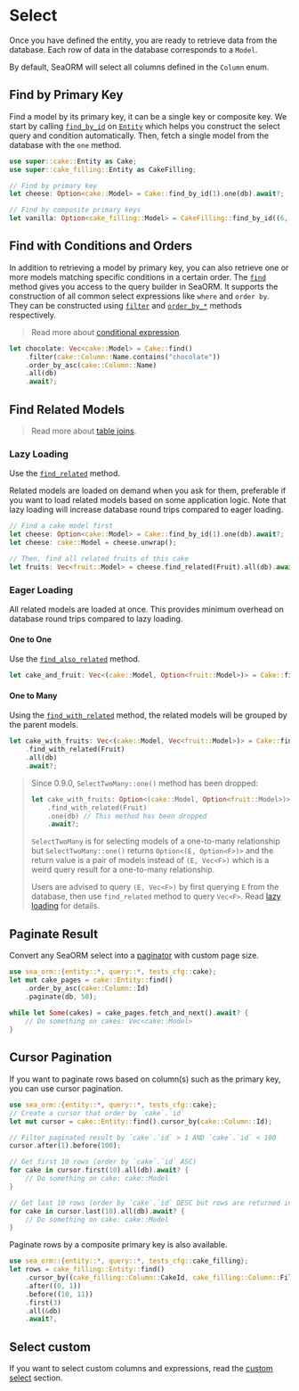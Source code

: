 # Select

Once you have defined the entity, you are ready to retrieve data from the database. Each row of data in the database corresponds to a `Model`.

By default, SeaORM will select all columns defined in the `Column` enum.

## Find by Primary Key

Find a model by its primary key, it can be a single key or composite key. We start by calling [`find_by_id`](https://docs.rs/sea-orm/*/sea_orm/entity/trait.EntityTrait.html#method.find_by_id) on [`Entity`](https://docs.rs/sea-orm/*/sea_orm/entity/trait.EntityTrait.html) which helps you construct the select query and condition automatically. Then, fetch a single model from the database with the `one` method.

```rust
use super::cake::Entity as Cake;
use super::cake_filling::Entity as CakeFilling;

// Find by primary key
let cheese: Option<cake::Model> = Cake::find_by_id(1).one(db).await?;

// Find by composite primary keys
let vanilla: Option<cake_filling::Model> = CakeFilling::find_by_id((6, 8)).one(db).await?;
```

## Find with Conditions and Orders

In addition to retrieving a model by primary key, you can also retrieve one or more models matching specific conditions in a certain order. The [`find`](https://docs.rs/sea-orm/*/sea_orm/entity/trait.EntityTrait.html#method.find) method gives you access to the query builder in SeaORM. It supports the construction of all common select expressions like `where` and `order by`. They can be constructed using [`filter`](https://docs.rs/sea-orm/*/sea_orm/entity/prelude/trait.QueryFilter.html#method.filter) and [`order_by_*`](https://docs.rs/sea-orm/*/sea_orm/query/trait.QueryOrder.html#method.order_by) methods respectively.

> Read more about [conditional expression](09-advanced-query/02-conditional-expression.md).

```rust
let chocolate: Vec<cake::Model> = Cake::find()
    .filter(cake::Column::Name.contains("chocolate"))
    .order_by_asc(cake::Column::Name)
    .all(db)
    .await?;
```

## Find Related Models

> Read more about [table joins](09-advanced-query/04-custom-joins.md).

### Lazy Loading

Use the [`find_related`](https://docs.rs/sea-orm/*/sea_orm/entity/prelude/trait.ModelTrait.html#method.find_related) method.

Related models are loaded on demand when you ask for them, preferable if you want to load related models based on some application logic. Note that lazy loading will increase database round trips compared to eager loading.

```rust
// Find a cake model first
let cheese: Option<cake::Model> = Cake::find_by_id(1).one(db).await?;
let cheese: cake::Model = cheese.unwrap();

// Then, find all related fruits of this cake
let fruits: Vec<fruit::Model> = cheese.find_related(Fruit).all(db).await?;
```

### Eager Loading

All related models are loaded at once. This provides minimum overhead on database round trips compared to lazy loading.

#### One to One

Use the [`find_also_related`](https://docs.rs/sea-orm/*/sea_orm/entity/prelude/struct.Select.html#method.find_also_related) method.

```rust
let cake_and_fruit: Vec<(cake::Model, Option<fruit::Model>)> = Cake::find().find_also_related(Fruit).all(db).await?;
```

#### One to Many

Using the [`find_with_related`](https://docs.rs/sea-orm/*/sea_orm/entity/prelude/struct.Select.html#method.find_with_related) method, the related models will be grouped by the parent models.

```rust
let cake_with_fruits: Vec<(cake::Model, Vec<fruit::Model>)> = Cake::find()
    .find_with_related(Fruit)
    .all(db)
    .await?;
```

> Since 0.9.0, `SelectTwoMany::one()` method has been dropped:
> 
> ```rust
> let cake_with_fruits: Option<(cake::Model, Option<fruit::Model>)> = Cake::find()
>     .find_with_related(Fruit)
>     .one(db) // This method has been dropped
>     .await?;
> ```
> 
> `SelectTwoMany` is for selecting models of a one-to-many relationship
> but `SelectTwoMany::one()` returns `Option<(E, Option<F>)>`
> and the return value is a pair of models instead of `(E, Vec<F>)`
> which is a weird query result for a one-to-many relationship.
> 
> Users are advised to query `(E, Vec<F>)` by first querying `E` from the database,
> then use `find_related` method to query `Vec<F>`.
> Read [lazy loading](#lazy-loading) for details.

## Paginate Result

Convert any SeaORM select into a [paginator](https://docs.rs/sea-orm/*/sea_orm/struct.Paginator.html) with custom page size.

```rust
use sea_orm::{entity::*, query::*, tests_cfg::cake};
let mut cake_pages = cake::Entity::find()
    .order_by_asc(cake::Column::Id)
    .paginate(db, 50);
 
while let Some(cakes) = cake_pages.fetch_and_next().await? {
    // Do something on cakes: Vec<cake::Model>
}
```

## Cursor Pagination

If you want to paginate rows based on column(s) such as the primary key, you can use cursor pagination.

```rust
use sea_orm::{entity::*, query::*, tests_cfg::cake};
// Create a cursor that order by `cake`.`id`
let mut cursor = cake::Entity::find().cursor_by(cake::Column::Id);

// Filter paginated result by `cake`.`id` > 1 AND `cake`.`id` < 100
cursor.after(1).before(100);

// Get first 10 rows (order by `cake`.`id` ASC)
for cake in cursor.first(10).all(db).await? {
    // Do something on cake: cake::Model
}

// Get last 10 rows (order by `cake`.`id` DESC but rows are returned in ascending order)
for cake in cursor.last(10).all(db).await? {
    // Do something on cake: cake::Model
}
```

Paginate rows by a composite primary key is also available.

```rust
use sea_orm::{entity::*, query::*, tests_cfg::cake_filling};
let rows = cake_filling::Entity::find()
    .cursor_by((cake_filling::Column::CakeId, cake_filling::Column::FillingId))
    .after((0, 1))
    .before((10, 11))
    .first(3)
    .all(&db)
    .await?,
```

## Select custom

If you want to select custom columns and expressions, read the [custom select](09-advanced-query/01-custom-select.md) section.
